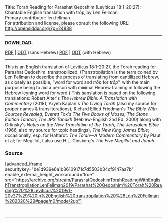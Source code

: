 <html>
<head></head>
<body>
Title: Torah Reading for Parashat Qedoshim (Leviticus 18:1-20:27): Chantable English translation with trōp, by Len Fellman<br />
Primary contributor: len.fellman<br />
For attribution and license, please consult the following URL: <a href="http://opensiddur.org/?p=24838">http://opensiddur.org/?p=24838</a>
<p />
<hr />

<strong>DOWNLOAD:</strong> 

<a href="https://archive.org/download/ParashatQedoshimTorahReadingWithEnglishTranstropilationLenFellman2019/Parashat%20Qedoshim%20Torah%20Reading%20%28Leviticus%2019v1-20v27%29%20in%20English%20transtropilation%20%28Len%20Fellman%202020%29%20-%20english%20only.pdf">PDF</a> | <a href="https://archive.org/download/ParashatQedoshimTorahReadingWithEnglishTranstropilationLenFellman2019/Parashat%20Qedoshim%20Torah%20Reading%20%28Leviticus%2019v1-20v27%29%20in%20English%20transtropilation%20%28Len%20Fellman%202020%29%20-%20english%20only.odt">ODT</a> (sans Hebrew) 
<a href="https://archive.org/download/ParashatQedoshimTorahReadingWithEnglishTranstropilationLenFellman2019/Parashat%20Qedoshim%20Torah%20Reading%20%28Leviticus%2019v1-20v27%29%20in%20English%20transtropilation%20%28Len%20Fellman%202020%29.pdf">PDF</a> | <a href="https://archive.org/download/ParashatQedoshimTorahReadingWithEnglishTranstropilationLenFellman2019/Parashat%20Qedoshim%20Torah%20Reading%20%28Leviticus%2019v1-20v27%29%20in%20English%20transtropilation%20%28Len%20Fellman%202020%29.odt">ODT</a> (with Hebrew)

<hr />

This is an English translation of Leviticus 18:1-20:27, the Torah reading for Parashat Qedoshim, transtropilized. (Transtropilation is the term coined by Len Fellman to describe the process of translating from cantillized Hebrew, as closely as possible, “word for word and <em>trōp</em> for <em>trōp</em>”, with the main purpose being to aid a person with minimal Hebrew training in following the Hebrew leyning word for word.) This translation is based on the following translations: Robert Alter's <em>The Hebrew Bible: A Translation with Commentary</em> (2018), Aryeh Kaplan's <em>The Living Torah</em> (also my source for proper names &amp; transliterations), Richard Elliott Friedman's <em>The Bible With Sources Revealed</em>, Everett Fox's <em>The Five Books of Moses</em>, <em>The Stone Edition Tanach</em>, <em>The JPS Tanakh</em> (Hebrew-English 2nd Ed. 2000) along with Orlinsky's <em>Notes on the New Translation of the Torah</em>, <em>The Jerusalem Bible</em> (1966, also my source for topic headings), <em>The New King James Bible</em>; occasionally, esp. for Haftarot: <em>The Torah—A Modern Commentary</em> by Plaut et al; for Megillot, I also use H.L. Ginsberg's <em>The Five Megillot and Jonah</em>.

<h3>Source</h3>

[advanced_iframe securitykey="be1d939e6a1b36109171c7d5503b34cf9147aa7b" enable_external_height_workaround="true" src="https://archive.org/stream/ParashatQedoshimTorahReadingWithEnglishTranstropilationLenFellman2019/Parashat%20Qedoshim%20Torah%20Reading%20%28Leviticus%2019v1-20v27%29%20in%20English%20transtropilation%20%28Len%20Fellman%202020%29#page/n0/mode/2up"]

&nbsp;

<hr />

&nbsp;
</body>
</html>